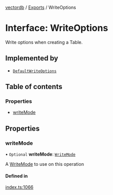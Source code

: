 [vectordb](../README.md) / [Exports](../modules.md) / WriteOptions

# Interface: WriteOptions

Write options when creating a Table.

## Implemented by

- [`DefaultWriteOptions`](../classes/DefaultWriteOptions.md)

## Table of contents

### Properties

- [writeMode](WriteOptions.md#writemode)

## Properties

### writeMode

• `Optional` **writeMode**: [`WriteMode`](../enums/WriteMode.md)

A [WriteMode](../enums/WriteMode.md) to use on this operation

#### Defined in

[index.ts:1066](https://github.com/lancedb/lancedb/blob/5228ca4/node/src/index.ts#L1066)
